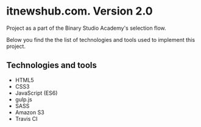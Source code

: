 # itnewshub.com. Version 2.0
Project as a part of the Binary Studio Academy's selection flow.

Below you find the the list of technologies and tools used to implement this project.

## Technologies and tools
* HTML5
* CSS3
* JavaScript (ES6)
* gulp.js
* SASS
* Amazon S3
* Travis CI